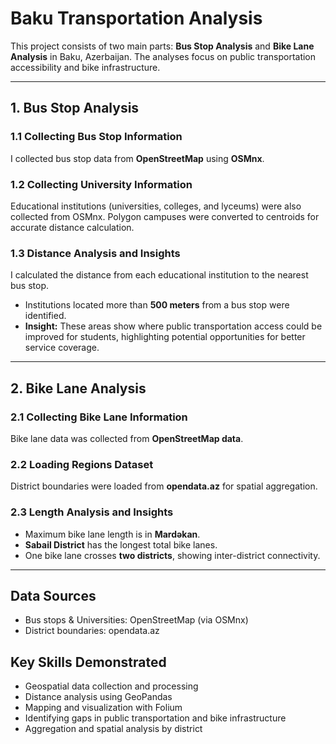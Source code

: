 # Baku Transportation Analysis

This project consists of two main parts: **Bus Stop Analysis** and **Bike Lane Analysis** in Baku, Azerbaijan. The analyses focus on public transportation accessibility and bike infrastructure.

---

## 1. Bus Stop Analysis

### 1.1 Collecting Bus Stop Information
I collected bus stop data from **OpenStreetMap** using **OSMnx**.  

### 1.2 Collecting University Information
Educational institutions (universities, colleges, and lyceums) were also collected from OSMnx. Polygon campuses were converted to centroids for accurate distance calculation.  

### 1.3 Distance Analysis and Insights
I calculated the distance from each educational institution to the nearest bus stop.  
- Institutions located more than **500 meters** from a bus stop were identified.  
- **Insight:** These areas show where public transportation access could be improved for students, highlighting potential opportunities for better service coverage.  

---

## 2. Bike Lane Analysis

### 2.1 Collecting Bike Lane Information
Bike lane data was collected from **OpenStreetMap data**.  

### 2.2 Loading Regions Dataset
District boundaries were loaded from **opendata.az** for spatial aggregation.  

### 2.3 Length Analysis and Insights
- Maximum bike lane length is in **Mardəkan**.  
- **Sabail District** has the longest total bike lanes.  
- One bike lane crosses **two districts**, showing inter-district connectivity.  

---
## Data Sources
- Bus stops & Universities: OpenStreetMap (via OSMnx)
- District boundaries: opendata.az

## Key Skills Demonstrated
- Geospatial data collection and processing
- Distance analysis using GeoPandas
- Mapping and visualization with Folium
- Identifying gaps in public transportation and bike infrastructure
- Aggregation and spatial analysis by district
